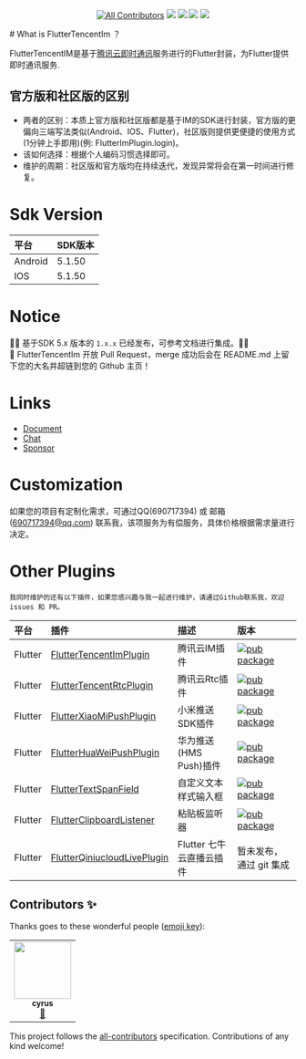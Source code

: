 <div align="center">

[![All Contributors](https://img.shields.io/badge/all_contributors-1-orange.svg?style=flat-square)](#contributors-)
[![](https://img.shields.io/badge/Version-社区版-1)](#)
[![](https://img.shields.io/pub/v/tencent_im_plugin.svg)](https://pub.dartlang.org/packages/tencent_im_plugin)
[![](https://img.shields.io/github/license/JiangJuHong/FlutterTencentImPlugin)](https://www.apache.org/licenses/LICENSE-2.0)
[![](https://img.shields.io/badge/qq群-850923396-1)](https://jq.qq.com/?_wv=1027&k=QxCWMlUf)

</div>
# What is FlutterTencentIm ？

FlutterTencentIM是基于[腾讯云即时通讯](https://cloud.tencent.com/product/im)服务进行的Flutter封装，为Flutter提供即时通讯服务.

## 官方版和社区版的区别
* 两者的区别：本质上官方版和社区版都是基于IM的SDK进行封装，官方版的更偏向三端写法类似(Android、IOS、Flutter)，社区版则提供更便捷的使用方式(1分钟上手即用)(例: FlutterImPlugin.login)。
* 该如何选择：根据个人编码习惯选择即可。
* 维护的周期：社区版和官方版均在持续迭代，发现异常将会在第一时间进行修复。

# Sdk Version

| 平台    | SDK版本 |
|:--------|:-------|
| Android | 5.1.50 |
| IOS     | 5.1.50 |

# Notice

💐💐 基于SDK 5.x 版本的 `1.x.x` 已经发布，可参考文档进行集成。💐💐  
💐 FlutterTencentIm 开放 Pull Request，merge 成功后会在 README.md
上留下您的大名并超链到您的 Github 主页！

# Links

* [Document](https://www.yuque.com/jiangjuhong/tencent-im-flutter/zk6p14)
* [Chat](https://jq.qq.com/?_wv=1027&k=QxCWMlUf)
* [Sponsor](https://www.yuque.com/jiangjuhong/tencent-im-flutter/ygi582)

# Customization

如果您的项目有定制化需求，可通过QQ(690717394) 或 邮箱(690717394@qq.com)
联系我，该项服务为有偿服务，具体价格根据需求量进行决定。

# Other Plugins

````
我同时维护的还有以下插件，如果您感兴趣与我一起进行维护，请通过Github联系我，欢迎 issues 和 PR。
````

| 平台    | 插件                                                                                       | 描述                   | 版本                                                                                                                           |
|:--------|:------------------------------------------------------------------------------------------|:-----------------------|:------------------------------------------------------------------------------------------------------------------------------|
| Flutter | [FlutterTencentImPlugin](https://github.com/JiangJuHong/FlutterTencentImPlugin)           | 腾讯云IM插件            | [![pub package](https://img.shields.io/pub/v/tencent_im_plugin.svg)](https://pub.dartlang.org/packages/tencent_im_plugin)     |
| Flutter | [FlutterTencentRtcPlugin](https://github.com/JiangJuHong/FlutterTencentRtcPlugin)         | 腾讯云Rtc插件           | [![pub package](https://img.shields.io/pub/v/tencent_rtc_plugin.svg)](https://pub.dartlang.org/packages/tencent_rtc_plugin)   |
| Flutter | [FlutterXiaoMiPushPlugin](https://github.com/JiangJuHong/FlutterXiaoMiPushPlugin)         | 小米推送SDK插件         | [![pub package](https://img.shields.io/pub/v/xiao_mi_push_plugin.svg)](https://pub.dartlang.org/packages/xiao_mi_push_plugin) |
| Flutter | [FlutterHuaWeiPushPlugin](https://github.com/JiangJuHong/FlutterHuaWeiPushPlugin)         | 华为推送(HMS Push)插件  | [![pub package](https://img.shields.io/pub/v/hua_wei_push_plugin.svg)](https://pub.dartlang.org/packages/hua_wei_push_plugin) |
| Flutter | [FlutterTextSpanField](https://github.com/JiangJuHong/FlutterTextSpanField)               | 自定义文本样式输入框     | [![pub package](https://img.shields.io/pub/v/text_span_field.svg)](https://pub.dartlang.org/packages/text_span_field)         |
| Flutter | [FlutterClipboardListener](https://github.com/JiangJuHong/FlutterClipboardListener)       | 粘贴板监听器            | [![pub package](https://img.shields.io/pub/v/clipboard_listener.svg)](https://pub.dartlang.org/packages/clipboard_listener)   |
| Flutter | [FlutterQiniucloudLivePlugin](https://github.com/JiangJuHong/FlutterQiniucloudLivePlugin) | Flutter 七牛云直播云插件 | 暂未发布，通过 git 集成                                                                                                         |


## Contributors ✨

Thanks goes to these wonderful people ([emoji key](https://allcontributors.org/docs/en/emoji-key)):

<!-- ALL-CONTRIBUTORS-LIST:START - Do not remove or modify this section -->
<!-- prettier-ignore-start -->
<!-- markdownlint-disable -->
<table>
  <tr>
    <td align="center"><a href="https://github.com/kxr224"><img src="https://avatars.githubusercontent.com/u/28681083?v=4?s=100" width="100px;" alt=""/><br /><sub><b>cyrus</b></sub></a><br /><a href="https://github.com/JiangJuHong/FlutterTencentImPlugin/issues?q=author%3Akxr224" title="Bug reports">🐛</a></td>
  </tr>
</table>

<!-- markdownlint-restore -->
<!-- prettier-ignore-end -->

<!-- ALL-CONTRIBUTORS-LIST:END -->

This project follows the [all-contributors](https://github.com/all-contributors/all-contributors) specification. Contributions of any kind welcome!